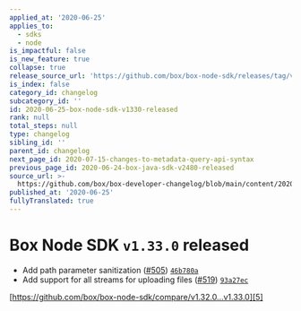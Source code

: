 ```yaml
---
applied_at: '2020-06-25'
applies_to:
  - sdks
  - node
is_impactful: false
is_new_feature: true
collapse: true
release_source_url: 'https://github.com/box/box-node-sdk/releases/tag/v1.33.0'
is_index: false
category_id: changelog
subcategory_id: ''
id: 2020-06-25-box-node-sdk-v1330-released
rank: null
total_steps: null
type: changelog
sibling_id: ''
parent_id: changelog
next_page_id: 2020-07-15-changes-to-metadata-query-api-syntax
previous_page_id: 2020-06-24-box-java-sdk-v2480-released
source_url: >-
  https://github.com/box/box-developer-changelog/blob/main/content/2020/06-25-box-node-sdk-v1330-released.md
published_at: '2020-06-25'
fullyTranslated: true
---
```

# Box Node SDK `v1.33.0` released

* Add path parameter sanitization ([#505][1]) [`46b780a`][2]
* Add support for all streams for uploading files ([#519][3]) [`93a27ec`][4]

[https://github.com/box/box-node-sdk/compare/v1.32.0...v1.33.0][5]

[1]: https://github.com/box/box-node-sdk/issues/505

[2]: https://github.com/box/box-node-sdk/commit/46b780a577999262f09f167c577471275c066609

[3]: https://github.com/box/box-node-sdk/issues/519

[4]: https://github.com/box/box-node-sdk/commit/93a27ec8a5cdf4cb23d16d322e1e884913472239

[5]: https://github.com/box/box-node-sdk/compare/v1.32.0...v1.33.0
